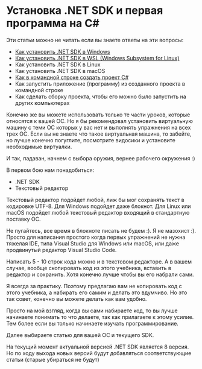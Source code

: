 # Установка .NET SDK и первая программа на C#

Эти статьи можно не читать если вы знаете ответы на эти вопросы:

- [Как установить .NET SDK в Windows](Install-NET-SDK-8-in-Windows.md)
- [Как установить .NET SDK в WSL (Windows Subsystem for Linux)](Install-NET-SDK-8-in-WSL.md)
- Как установить .NET SDK в Linux
- Как установить .NET SDK в macOS
- [Как в командной строке создать проект C#](how-to-crate-csharp-windows-command-line.md)
- Как запустить приложение (программу) из созданного проекта в командной строке
- Как сделать сборку проекта, чтобы его можно было запустить на других компьютерах

Конечно же вы можете использовать только те части уроков, которые относятся к вашей ОС. Но я бы рекомендовал установить
виртуальную машину с теми ОС которых у вас нет и выполнять упражнения на всех трех ОС. Если вы не знаете что такое виртуальная
машина, то забейте, но лучше конечно погуглите, посмотрите видосики и установите необходимые виртуалки.

И так, падаван, начнем с выбора оружия, вернее рабочего окружения :)

В первом бою нам понадобиться:
- .NET SDK
- Текстовый редактор

Текстовый редактор подойдет любой, лиж бы мог сохранять текст в кодировке UTF-8. Для Windows подойдет даже блокнот.
Для Linux или macOS подойдет любой текстовый редактор входящий в стандартную поставку ОС.

Не пугайтесь, все время в блокноте писать не будем :). Я не мазохист :). Просто для написания простого когда первых упражнений
не нужна тяжелая IDE, типа Visual Studio для Windows или macOS, или даже продвинутый редактор Visual Studio Code.

Написать 5 - 10 строк кода можно и в текстовом редакторе. А в вашем случае, вообще скопировать код из этого учебника,
вставить в редактор и сохранить. Хотя конечно лучше чтобы вы его набрали сами.

Я всегда за практику. Поэтому предлагаю вам не копировать код с этого учебника, а набирать его самим и делать это вдумчиво.
Но это так совет, конечно вы можете делать как вам удобно.

Просто на мой взгляд, когда вы сами набираете код, то вы лучше начинаете понимать то что делаете, так как прилагаете к этому усилие.
Тем более если вы только начинаете изучать программирование.

Далее выбираете статью для вашей ОС и текущего SDK.

На текущий момент актуальной версией .NET SDK является 8 версия. Но по ходу выхода новых версий будут добавляться 
соответствующие статьи (старые убираться не будут)